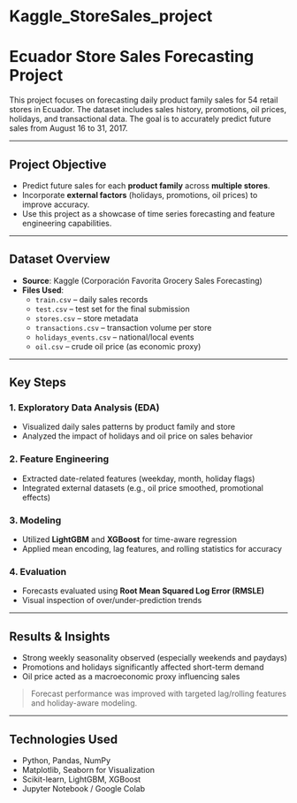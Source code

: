 # Kaggle_StoreSales_project
# Ecuador Store Sales Forecasting Project

This project focuses on forecasting daily product family sales for 54 retail stores in Ecuador. The dataset includes sales history, promotions, oil prices, holidays, and transactional data. The goal is to accurately predict future sales from August 16 to 31, 2017.

---

## Project Objective

- Predict future sales for each **product family** across **multiple stores**.
- Incorporate **external factors** (holidays, promotions, oil prices) to improve accuracy.
- Use this project as a showcase of time series forecasting and feature engineering capabilities.

---

## Dataset Overview

- **Source**: Kaggle (Corporación Favorita Grocery Sales Forecasting)
- **Files Used**:
  - `train.csv` – daily sales records
  - `test.csv` – test set for the final submission
  - `stores.csv` – store metadata
  - `transactions.csv` – transaction volume per store
  - `holidays_events.csv` – national/local events
  - `oil.csv` – crude oil price (as economic proxy)

---

## Key Steps

### 1. Exploratory Data Analysis (EDA)
- Visualized daily sales patterns by product family and store
- Analyzed the impact of holidays and oil price on sales behavior

### 2. Feature Engineering
- Extracted date-related features (weekday, month, holiday flags)
- Integrated external datasets (e.g., oil price smoothed, promotional effects)

### 3. Modeling
- Utilized **LightGBM** and **XGBoost** for time-aware regression
- Applied mean encoding, lag features, and rolling statistics for accuracy

### 4. Evaluation
- Forecasts evaluated using **Root Mean Squared Log Error (RMSLE)**
- Visual inspection of over/under-prediction trends

---

## Results & Insights

- Strong weekly seasonality observed (especially weekends and paydays)
- Promotions and holidays significantly affected short-term demand
- Oil price acted as a macroeconomic proxy influencing sales

> Forecast performance was improved with targeted lag/rolling features and holiday-aware modeling.

---

## Technologies Used

- Python, Pandas, NumPy
- Matplotlib, Seaborn for Visualization
- Scikit-learn, LightGBM, XGBoost
- Jupyter Notebook / Google Colab
